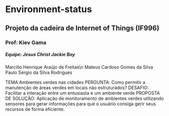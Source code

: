 # Environment-status

## Projeto da cadeira de Internet of Things (IF996)
### Prof: Kiev Gama

##### Equipe: Jesus Christ Jackie Boy

Marcílio Henrique Araújo de Freitas\n
Mateus Cardoso Gomes da Silva
Paulo Sérgio da Silva Rodrigues

TEMA:Ambientes verdes nas cidades
PERGUNTA: Como permitir a manutenção de áreas verdes em locais não estruturados?
DESAFIO: Facilitar a interação entre um entusiasta e um ambiente verde
PROPOSTA DE SOLUÇÃO: Aplicação de monitoramento de ambientes verdes utilizando sensores para gerar informações para que o usuário consiga gerir seus recursos de forma eficiente.
